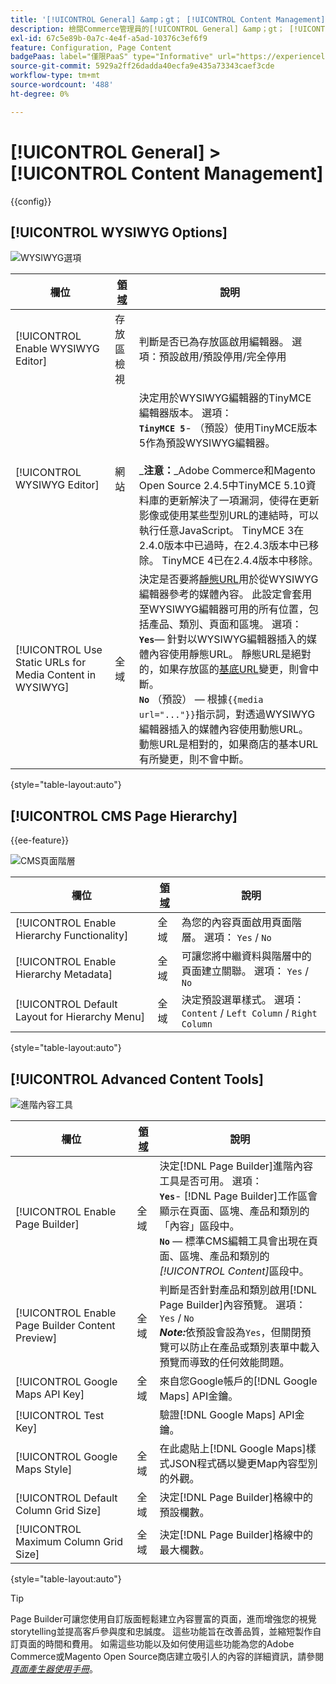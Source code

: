```yaml
---
title: '[!UICONTROL General] &amp；gt； [!UICONTROL Content Management]'
description: 檢閱Commerce管理員的[!UICONTROL General] &amp；gt； [!UICONTROL Content Management]頁面上的組態設定。
exl-id: 67c5e89b-0a7c-4e4f-a5ad-10376c3ef6f9
feature: Configuration, Page Content
badgePaas: label="僅限PaaS" type="Informative" url="https://experienceleague.adobe.com/zh-hant/docs/commerce/user-guides/product-solutions" tooltip="僅適用於雲端專案(Adobe管理的PaaS基礎結構)和內部部署專案的Adobe Commerce 。"
source-git-commit: 5929a2ff26dadda40ecfa9e435a73343caef3cde
workflow-type: tm+mt
source-wordcount: '488'
ht-degree: 0%

---
```


# [!UICONTROL General] > [!UICONTROL Content Management]

{{config}}

## [!UICONTROL WYSIWYG Options]

![WYSIWYG選項](./assets/content-management-wysiwyg-options.png)<!-- zoom -->

<!-- [WYSIWYG Options](https://experienceleague.adobe.com/zh-hant/docs/commerce-admin/content-design/wysiwyg/editor) -->

| 欄位 | [領域](../../getting-started/websites-stores-views.md#scope-settings) | 說明 |
|--- |--- |--- |
| [!UICONTROL Enable WYSIWYG Editor] | 存放區檢視 | 判斷是否已為存放區啟用編輯器。 選項：預設啟用/預設停用/完全停用 |
| [!UICONTROL WYSIWYG Editor] | 網站 | 決定用於WYSIWYG編輯器的TinyMCE編輯器版本。 選項： <br/>**`TinyMCE 5`**- （預設）使用TinyMCE版本5作為預設WYSIWYG編輯器。<br><br>_&#x200B;**&#x200B;注意：**&#x200B;_Adobe Commerce和Magento Open Source 2.4.5中TinyMCE 5.10資料庫的更新解決了一項漏洞，使得在更新影像或使用某些型別URL的連結時，可以執行任意JavaScript。 TinyMCE 3在2.4.0版本中已過時，在2.4.3版本中已移除。 TinyMCE 4已在2.4.4版本中移除。 |
| [!UICONTROL Use Static URLs for Media Content in WYSIWYG] | 全域 | 決定是否要將[靜態URL](../../content-design/catalog-urls-dynamic-media.md)用於從WYSIWYG編輯器參考的媒體內容。 此設定會套用至WYSIWYG編輯器可用的所有位置，包括產品、類別、頁面和區塊。 選項： <br/>**`Yes`**— 針對以WYSIWYG編輯器插入的媒體內容使用靜態URL。 靜態URL是絕對的，如果存放區的[基底URL](../../stores-purchase/store-urls.md)變更，則會中斷。<br/>**`No`** （預設） — 根據`{{media url="..."}}`指示詞，對透過WYSIWYG編輯器插入的媒體內容使用動態URL。 動態URL是相對的，如果商店的基本URL有所變更，則不會中斷。 |

{style="table-layout:auto"}

## [!UICONTROL CMS Page Hierarchy]

{{ee-feature}}

![CMS頁面階層](./assets/content-management-cms-page-hierarchy.png)<!-- zoom -->

<!--[CMS Page Hierarchy](https://experienceleague.adobe.com/zh-hant/docs/commerce-admin/content-design/elements/pages/page-hierarchy) -->

| 欄位 | [領域](../../getting-started/websites-stores-views.md#scope-settings) | 說明 |
|--- |--- |--- |
| [!UICONTROL Enable Hierarchy Functionality] | 全域 | 為您的內容頁面啟用頁面階層。 選項： `Yes` / `No` |
| [!UICONTROL Enable Hierarchy Metadata] | 全域 | 可讓您將中繼資料與階層中的頁面建立關聯。 選項： `Yes` / `No` |
| [!UICONTROL Default Layout for Hierarchy Menu] | 全域 | 決定預設選單樣式。 選項： `Content` / `Left Column` / `Right Column` |

{style="table-layout:auto"}

## [!UICONTROL Advanced Content Tools]

![進階內容工具](./assets/content-management-advanced-content-tools.png)<!-- zoom -->

<!-- [Advanced Content Tools](https://experienceleague.adobe.com/zh-hant/docs/commerce-admin/page-builder/walkthrough/3-catalog-content) -->

| 欄位 | [領域](../../getting-started/websites-stores-views.md#scope-settings) | 說明 |
|--- |--- |--- |
| [!UICONTROL Enable Page Builder] | 全域 | 決定[!DNL Page Builder]進階內容工具是否可用。 選項： <br/>**`Yes`**- [!DNL Page Builder]工作區會顯示在頁面、區塊、產品和類別的「內容」區段中。<br/>**`No`** — 標準CMS編輯工具會出現在頁面、區塊、產品和類別的&#x200B;_[!UICONTROL Content]_&#x200B;區段中。 |
| [!UICONTROL Enable Page Builder Content Preview] | 全域 | 判斷是否針對產品和類別啟用[!DNL Page Builder]內容預覽。 選項： `Yes` / `No` <br/>**_Note:_**&#x200B;依預設會設為`Yes`，但關閉預覽可以防止在產品或類別表單中載入預覽而導致的任何效能問題。 |
| [!UICONTROL Google Maps API Key] | 全域 | 來自您Google帳戶的[!DNL Google Maps] API金鑰。 |
| [!UICONTROL Test Key] |  | 驗證[!DNL Google Maps] API金鑰。 |
| [!UICONTROL Google Maps Style] | 全域 | 在此處貼上[!DNL Google Maps]樣式JSON程式碼以變更Map內容型別的外觀。 |
| [!UICONTROL Default Column Grid Size] | 全域 | 決定[!DNL Page Builder]格線中的預設欄數。 |
| [!UICONTROL Maximum Column Grid Size] | 全域 | 決定[!DNL Page Builder]格線中的最大欄數。 |

{style="table-layout:auto"}

>[!TIP]
>
>Page Builder可讓您使用自訂版面輕鬆建立內容豐富的頁面，進而增強您的視覺storytelling並提高客戶參與度和忠誠度。 這些功能旨在改善品質，並縮短製作自訂頁面的時間和費用。 如需這些功能以及如何使用這些功能為您的Adobe Commerce或Magento Open Source商店建立吸引人的內容的詳細資訊，請參閱&#x200B;[_頁面產生器使用手冊_](../../page-builder/guide-overview.md)。
